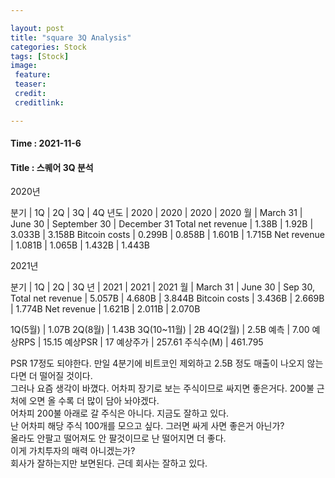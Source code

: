 ```yaml
---

layout: post
title: "square 3Q Analysis"
categories: Stock
tags: [Stock]
image:
 feature: 
 teaser: 
 credit:
 creditlink:

---
```


#### Time : 2021-11-6
#### Title : 스퀘어 3Q 분석

2020년<br>

분기 | 1Q | 2Q	| 3Q | 4Q
년도 | 2020 | 2020 | 2020 | 2020
월 | March 31 | June 30 | September 30 | December 31
Total net revenue | 1.38B | 1.92B |	3.033B | 3.158B
Bitcoin costs | 0.299B | 0.858B | 1.601B | 1.715B
Net revenue | 1.081B | 1.065B | 1.432B | 1.443B

2021년<br>

분기 | 1Q | 2Q | 3Q
년 | 2021 | 2021 | 2021
월 | March 31 | June 30 | Sep 30,
Total net revenue | 5.057B | 4.680B | 3.844B
Bitcoin costs | 3.436B | 2.669B | 1.774B
Net revenue | 1.621B | 2.011B | 2.070B

1Q(5월)	| 1.07B
2Q(8월)	| 1.43B
3Q(10~11월)	| 2B
4Q(2월)	| 2.5B
예측	| 7.00
예상RPS	| 15.15
예상PSR	| 17
예상주가 | 257.61
주식수(M) | 461.795

PSR 17정도 되야한다. 만일 4분기에 비트코인 제외하고 2.5B 정도 매출이 나오지 않는다면 더 떨어질 것이다.<br>
그러나 요즘 생각이 바꼈다. 어차피 장기로 보는 주식이므로 싸지면 좋은거다. 200불 근처에 오면 올 수록 더 많이 담아 놔야겠다.<br>
어차피 200불 아래로 갈 주식은 아니다. 지금도 잘하고 있다.<br>
난 어차피 해당 주식 100개를 모으고 싶다. 그러면 싸게 사면 좋은거 아닌가?<br>
올라도 안팔고 떨어져도 안 팔것이므로 난 떨어지면 더 좋다.<br>
이게 가치투자의 매력 아니겠는가?<br>
회사가 잘하는지만 보면된다. 근데 회사는 잘하고 있다.<br>






